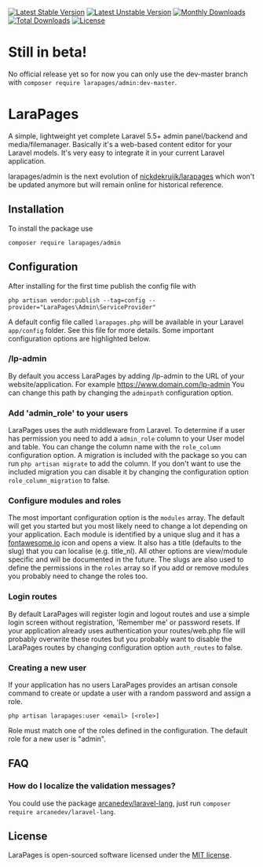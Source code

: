 [![Latest Stable Version](https://poser.pugx.org/larapages/admin/v/stable)](https://packagist.org/packages/larapages/admin)
[![Latest Unstable Version](https://poser.pugx.org/larapages/admin/v/unstable)](https://packagist.org/packages/larapages/admin)
[![Monthly Downloads](https://poser.pugx.org/larapages/admin/d/monthly)](https://packagist.org/packages/larapages/admin)
[![Total Downloads](https://poser.pugx.org/larapages/admin/downloads)](https://packagist.org/packages/larapages/admin)
[![License](https://poser.pugx.org/larapages/admin/license)](https://packagist.org/packages/larapages/admin)

# Still in beta!
No official release yet so for now you can only use the dev-master branch with `composer require larapages/admin:dev-master`.

# LaraPages
A simple, lightweight yet complete Laravel 5.5+ admin panel/backend and media/filemanager.
Basically it's a web-based content editor for your Laravel models. It's very easy to integrate it in your current Laravel application.

larapages/admin is the next evolution of [nickdekruijk/larapages](https://github.com/nickdekruijk/larapages) which won't be updated anymore but will remain online for historical reference.

## Installation
To install the package use

`composer require larapages/admin`

## Configuration
After installing for the first time publish the config file with 

`php artisan vendor:publish --tag=config --provider="LaraPages\Admin\ServiceProvider"` 

A default config file called `larapages.php` will be available in your Laravel `app/config` folder. See this file for more details. Some important configuration options are highlighted below.

### /lp-admin
By default you access LaraPages by adding /lp-admin to the URL of your website/application. For example https://www.domain.com/lp-admin
You can change this path by changing the `adminpath` configuration option.

### Add 'admin_role' to your users
LaraPages uses the auth middleware from Laravel. To determine if a user has permission you need to add a `admin_role` column to your User model and table. You can change the column name with the `role_column` configuration option.
A migration is included with the package so you can run `php artisan migrate` to add the column. If you don't want to use the included migration you can disable it by changing the configuration option `role_column_migration` to false. 

### Configure modules and roles
The most important configuration option is the `modules` array. The default will get you started but you most likely need to change a lot depending on your application. Each module is identified by a unique slug and it has a [fontawesome.io](http://fontawesome.io/icons/) icon and opens a view. It also has a title (defaults to the slug) that you can localise (e.g. title_nl). All other options are view/module specific and will be documented in the future. The slugs are also used to define the permissions in the `roles` array so if you add or remove modules you probably need to change the roles too.

### Login routes
By default LaraPages will register login and logout routes and use a simple login screen without registration, 'Remember me' or password resets.
If your application already uses authentication your routes/web.php file will probably overwrite these routes but you probably want to disable the LaraPages routes by changing configuration option `auth_routes` to false.

### Creating a new user
If your application has no users LaraPages provides an artisan console command to create or update a user with a random password and assign a role.

`php artisan larapages:user <email> [<role>]`

Role must match one of the roles defined in the configuration. The default role for a new user is "admin". 

## FAQ

### How do I localize the validation messages?
You could use the package [arcanedev/laravel-lang](https://github.com/ARCANEDEV/LaravelLang), just run `composer require arcanedev/laravel-lang`.

## License
LaraPages is open-sourced software licensed under the [MIT license](https://opensource.org/licenses/MIT).